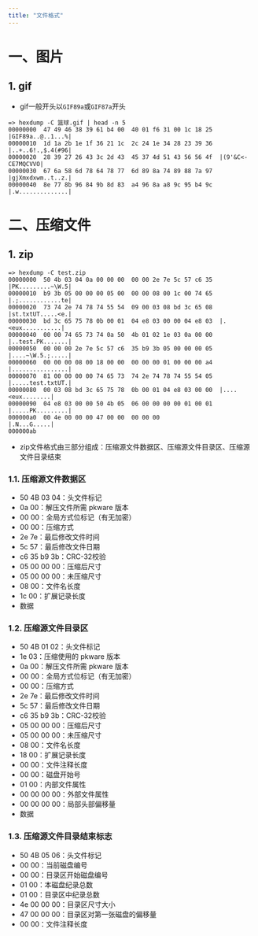 ```yaml
---
title: "文件格式"
---
```


# 一、图片

## 1. gif

- gif一般开头以`GIF89a`或`GIF87a`开头

```shell
=> hexdump -C 篮球.gif | head -n 5
00000000  47 49 46 38 39 61 b4 00  40 01 f6 31 00 1c 18 25  |GIF89a..@..1...%|
00000010  1d 1a 2b 1e 1f 36 21 1c  2c 24 1e 34 28 23 39 36  |..+..6!.,$.4(#96|
00000020  28 39 27 26 43 3c 2d 43  45 37 4d 51 43 56 56 4f  |(9'&C<-CE7MQCVVO|
00000030  67 6a 58 6d 78 64 78 77  6d 89 8a 74 89 88 7a 97  |gjXmxdxwm..t..z.|
00000040  8e 77 8b 96 84 9b 8d 83  a4 96 8a a8 9c 95 b4 9c  |.w..............|
```

# 二、压缩文件

## 1. zip

```shell
=> hexdump -C test.zip
00000000  50 4b 03 04 0a 00 00 00  00 00 2e 7e 5c 57 c6 35  |PK.........~\W.5|
00000010  b9 3b 05 00 00 00 05 00  00 00 08 00 1c 00 74 65  |.;............te|
00000020  73 74 2e 74 78 74 55 54  09 00 03 08 bd 3c 65 08  |st.txtUT.....<e.|
00000030  bd 3c 65 75 78 0b 00 01  04 e8 03 00 00 04 e8 03  |.<eux...........|
00000040  00 00 74 65 73 74 0a 50  4b 01 02 1e 03 0a 00 00  |..test.PK.......|
00000050  00 00 00 2e 7e 5c 57 c6  35 b9 3b 05 00 00 00 05  |....~\W.5.;.....|
00000060  00 00 00 08 00 18 00 00  00 00 00 01 00 00 00 a4  |................|
00000070  81 00 00 00 00 74 65 73  74 2e 74 78 74 55 54 05  |.....test.txtUT.|
00000080  00 03 08 bd 3c 65 75 78  0b 00 01 04 e8 03 00 00  |....<eux........|
00000090  04 e8 03 00 00 50 4b 05  06 00 00 00 00 01 00 01  |.....PK.........|
000000a0  00 4e 00 00 00 47 00 00  00 00 00                 |.N...G.....|
000000ab
```

- zip文件格式由三部分组成：压缩源文件数据区、压缩源文件目录区、压缩源文件目录结束

### 1.1. 压缩源文件数据区

- 50 4B 03 04：头文件标记
- 0a 00：解压文件所需 pkware 版本
- 00 00：全局方式位标记（有无加密）
- 00 00：压缩方式
- 2e 7e：最后修改文件时间
- 5c 57：最后修改文件日期
- c6 35 b9 3b：CRC-32校验
- 05 00 00 00：压缩后尺寸
- 05 00 00 00：未压缩尺寸
- 08 00：文件名长度
- 1c 00：扩展记录长度
- 数据

### 1.2. 压缩源文件目录区

- 50 4B 01 02：头文件标记
- 1e 03：压缩使用的 pkware 版本
- 0a 00：解压文件所需 pkware 版本
- 00 00：全局方式位标记（有无加密）
- 00 00：压缩方式
- 2e 7e：最后修改文件时间
- 5c 57：最后修改文件日期
- c6 35 b9 3b：CRC-32校验
- 05 00 00 00：压缩后尺寸
- 05 00 00 00：未压缩尺寸
- 08 00：文件名长度
- 18 00：扩展记录长度
- 00 00：文件注释长度
- 00 00：磁盘开始号
- 01 00：内部文件属性
- 00 00 00 00：外部文件属性
- 00 00 00 00：局部头部偏移量
- 数据

### 1.3. 压缩源文件目录结束标志

- 50 4B 05 06：头文件标记
- 00 00：当前磁盘编号
- 00 00：目录区开始磁盘编号
- 01 00：本磁盘纪录总数
- 01 00：目录区中纪录总数
- 4e 00 00 00：目录区尺寸大小
- 47 00 00 00：目录区对第一张磁盘的偏移量
- 00 00：文件注释长度